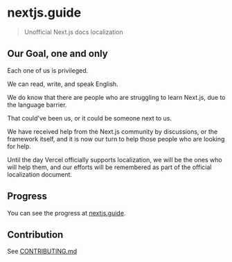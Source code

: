 # nextjs.guide

> Unofficial Next.js docs localization

## Our Goal, one and only

Each one of us is privileged.

We can read, write, and speak English.

We do know that there are people who are struggling to learn Next.js, due to the language barrier.

That could've been us, or it could be someone next to us.

We have received help from the Next.js community by discussions, or the framework itself, and it is now our turn to help those people who are looking for help.

Until the day Vercel officially supports localization, we will be the ones who will help them, and our efforts will be remembered as part of the official localization document.

## Progress

You can see the progress at [nextjs.guide](https://nextjs.guide).

## Contribution

See [CONTRIBUTING.md](./CONTRIBUTING.md)
